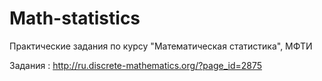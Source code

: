 # Math-statistics
Практические задания по курсу "Математическая статистика", МФТИ

Задания : http://ru.discrete-mathematics.org/?page_id=2875
